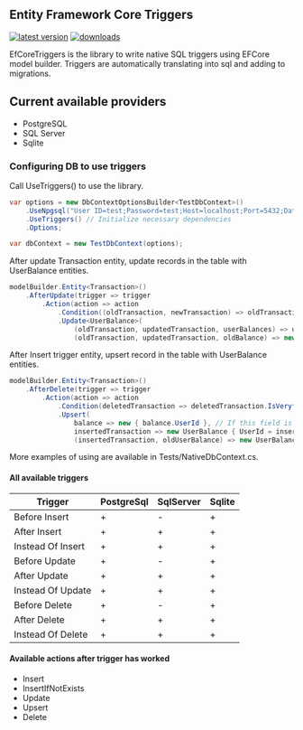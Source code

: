 Entity Framework Core Triggers
--------------------

[![latest version](https://img.shields.io/nuget/v/Laraue.EfCoreTriggers)](https://www.nuget.org/packages/Laraue.EfCoreTriggers) [![downloads](https://img.shields.io/nuget/dt/Laraue.EfCoreTriggers)](https://www.nuget.org/packages/Laraue.EfCoreTriggers)

EfCoreTriggers is the library to write native SQL triggers using EFCore model builder. Triggers are automatically translating into sql and adding to migrations.

## Current available providers

- PostgreSQL
- SQL Server
- Sqlite

### Configuring DB to use triggers

Call UseTriggers() to use the library.

```cs
var options = new DbContextOptionsBuilder<TestDbContext>()
    .UseNpgsql("User ID=test;Password=test;Host=localhost;Port=5432;Database=test;")
    .UseTriggers() // Initialize necessary dependencies
    .Options;

var dbContext = new TestDbContext(options);
```

After update Transaction entity, update records in the table with UserBalance entities.

```cs
modelBuilder.Entity<Transaction>()
    .AfterUpdate(trigger => trigger
        .Action(action => action
            .Condition((oldTransaction, newTransaction) => oldTransaction.IsVeryfied && newTransaction.IsVeryfied) // Executes only if condition met 
            .Update<UserBalance>(
                (oldTransaction, updatedTransaction, userBalances) => userBalances.UserId == oldTransaction.UserId, // Will be updated entities with matched condition
                (oldTransaction, updatedTransaction, oldBalance) => new UserBalance { Balance = oldBalance.Balance + updatedTransaction.Value - oldTransaction.Value }))); // New values for matched entities.
```

After Insert trigger entity, upsert record in the table with UserBalance entities.

```cs
modelBuilder.Entity<Transaction>()
    .AfterDelete(trigger => trigger
        .Action(action => action
            .Condition(deletedTransaction => deletedTransaction.IsVeryfied)
            .Upsert(
                balance => new { balance.UserId }, // If this field is matched, will be executed update operation else insert
                insertedTransaction => new UserBalance { UserId = insertedTransaction.UserId, Balance = insertedTransaction.Value }, // Insert, if value didn't exist
                (insertedTransaction, oldUserBalance) => new UserBalance { Balance = oldUserBalance.Balance + insertedTransaction.Value }))); // Update if value existed
```

More examples of using are available in Tests/NativeDbContext.cs.

#### All available triggers

| Trigger | PostgreSql | SqlServer | Sqlite |
| --- | --- | --- | --- |
| Before Insert | + | - | + |
| After Insert | + | + | + |
| Instead Of Insert | + | + | + |
| Before Update | + | - | + |
| After Update | + | + | + |
| Instead Of Update | + | + | + |
| Before Delete | + | - | + |
| After Delete | + | + | + |
| Instead Of Delete | + | + | + |

#### Available actions after trigger has worked

- Insert
- InsertIfNotExists
- Update
- Upsert
- Delete